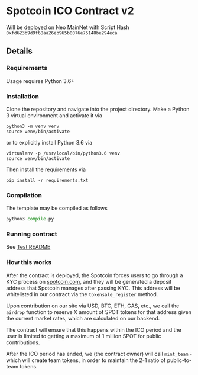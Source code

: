 # Spotcoin ICO Contract v2

Will be deployed on Neo MainNet with Script Hash `0xfd623b9d9f68aa26eb965b0076e75148be294eca`

## Details 

### Requirements

Usage requires Python 3.6+

### Installation

Clone the repository and navigate into the project directory. 
Make a Python 3 virtual environment and activate it via

```shell
python3 -m venv venv
source venv/bin/activate
```

or to explicitly install Python 3.6 via

```shell
virtualenv -p /usr/local/bin/python3.6 venv
source venv/bin/activate
```

Then install the requirements via

```shell
pip install -r requirements.txt
```

### Compilation

The template may be compiled as follows

```python
python3 compile.py
```

### Running contract
See [Test README](tests/README.md)

### How this works

After the contract is deployed, the Spotcoin forces users to go through a KYC process on [spotcoin.com](www.spotcoin.com), and they will be generated a deposit address that Spotcoin manages after passing KYC. This address will be whitelisted in our contract via the `tokensale_register` method.

Upon contribution on our site via USD, BTC, ETH, GAS, etc., we call the `airdrop` function to reserve X amount of SPOT tokens for that address given the current market rates, which are calculated on our backend.

The contract will ensure that this happens within the ICO period and the user is limited to getting a maximum of 1 million SPOT for public contributions.

After the ICO period has ended, we (the contract owner) will call `mint_team` - which will create team tokens, in order to maintain the 2-1 ratio of public-to-team tokens.
